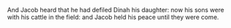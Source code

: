And Jacob heard that he had defiled Dinah his daughter: now his sons were with his cattle in the field: and Jacob held his peace until they were come.
